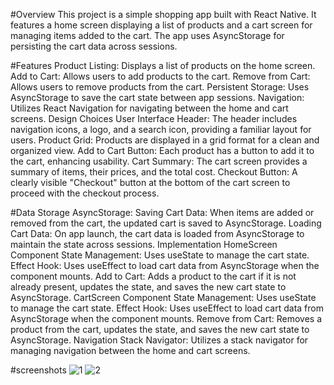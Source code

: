 
#Overview
This project is a simple shopping app built with React Native. It features a home screen displaying a list of products and a cart screen for managing items added to the cart. The app uses AsyncStorage for persisting the cart data across sessions.


#Features
Product Listing: Displays a list of products on the home screen.
Add to Cart: Allows users to add products to the cart.
Remove from Cart: Allows users to remove products from the cart.
Persistent Storage: Uses AsyncStorage to save the cart state between app sessions.
Navigation: Utilizes React Navigation for navigating between the home and cart screens.
Design Choices
User Interface
Header: The header includes navigation icons, a logo, and a search icon, providing a familiar layout for users.
Product Grid: Products are displayed in a grid format for a clean and organized view.
Add to Cart Button: Each product has a button to add it to the cart, enhancing usability.
Cart Summary: The cart screen provides a summary of items, their prices, and the total cost.
Checkout Button: A clearly visible "Checkout" button at the bottom of the cart screen to proceed with the checkout process.



#Data Storage
AsyncStorage:
Saving Cart Data: When items are added or removed from the cart, the updated cart is saved to AsyncStorage.
Loading Cart Data: On app launch, the cart data is loaded from AsyncStorage to maintain the state across sessions.
Implementation
HomeScreen Component
State Management: Uses useState to manage the cart state.
Effect Hook: Uses useEffect to load cart data from AsyncStorage when the component mounts.
Add to Cart: Adds a product to the cart if it is not already present, updates the state, and saves the new cart state to AsyncStorage.
CartScreen Component
State Management: Uses useState to manage the cart state.
Effect Hook: Uses useEffect to load cart data from AsyncStorage when the component mounts.
Remove from Cart: Removes a product from the cart, updates the state, and saves the new cart state to AsyncStorage.
Navigation
Stack Navigator: Utilizes a stack navigator for managing navigation between the home and cart screens.


#screenshots
![1](https://github.com/Stephenamankwa/rn-assignment6-11039578/assets/160183785/d1586992-f460-4970-994c-81c9d9ea70b7)
![2](https://github.com/Stephenamankwa/rn-assignment6-11039578/assets/160183785/d07e2f3e-86cb-4c2d-b45c-9b7929e19dbf)


